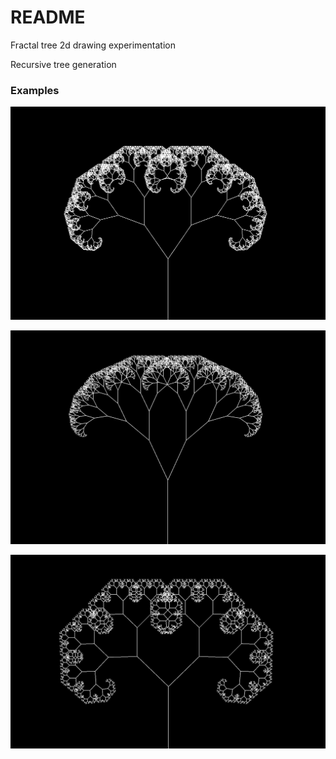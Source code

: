 # README #

Fractal tree 2d drawing experimentation

Recursive tree generation

### Examples ###

![Example 1](https://github.com/JeanBarry/fractalJavaTree/blob/master/imgs/tree1.png "Tree Example 1")

![Example 2](https://github.com/JeanBarry/fractalJavaTree/blob/master/imgs/tree2.png "Tree Example 2")

![Example 3](https://github.com/JeanBarry/fractalJavaTree/blob/master/imgs/tree3.png "Tree Example 3")
